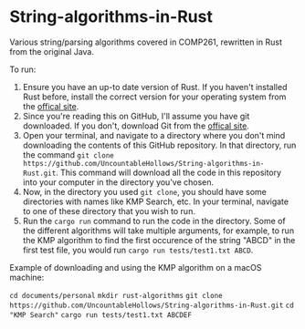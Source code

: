 # String-algorithms-in-Rust
Various string/parsing algorithms covered in COMP261, rewritten in Rust from the original Java.  

To run:

1. Ensure you have an up-to date version of Rust. If you haven't installed Rust before, install the correct version for your operating system from the [offical site][1].
2. Since you're reading this on GitHub, I'll assume you have git downloaded. If you don't, download Git from the [offical site][2].
3. Open your terminal, and navigate to a directory where you don't mind downloading the contents of this GitHub repository. 
In that directory, run the command `git clone https://github.com/UncountableHollows/String-algorithms-in-Rust.git`. This command will download all the code in this repository into your computer in the directory you've chosen.
4. Now, in the directory you used `git clone`, you should have some directories with names like KMP Search, etc. In your terminal, navigate to one of these directory that
you wish to run.
5. Run the `cargo run` command to run the code in the directory. Some of the different algorithms will take multiple arguments, for example, to run the KMP algorithm to find the first occurence of the string "ABCD" in the first test file, you would run `cargo run tests/test1.txt ABCD`.

Example of downloading and using the KMP algorithm on a macOS machine:

`cd documents/personal`
`mkdir rust-algorithms`
`git clone https://github.com/UncountableHollows/String-algorithms-in-Rust.git`
`cd "KMP Search"`
`cargo run tests/test1.txt ABCDEF`



[1]: <https://www.rust-lang.org/tools/install> "Install Rust"
[2]: <https://git-scm.com/downloads> "Download Git"